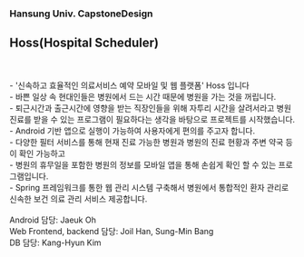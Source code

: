 ### Hansung Univ. CapstoneDesign
## Hoss(Hospital Scheduler)
<br>
<br>
- '신속하고 효율적인 의료서비스 예약 모바일 및 웹 플랫폼' Hoss 입니다
<br>
- 바쁜 일상 속 현대인들은 병원에서 드는 시간 때문에 병원을 가는 것을 꺼립니다. 
<br>
- 퇴근시간과 출근시간에 영향을 받는 직장인들을 위해 자투리 시간을 살려서라고 병원 진료를 받을 수 있는 프로그램이 필요하다는 생각을 바탕으로 프로젝트를 시작했습니다. 
<br>
- Android 기반 앱으로 실행이 가능하여 사용자에게 편의를 주고자 합니다.
<br>
- 다양한 필터 서비스를 통해 현재 진료 가능한 병원과 병원의 진료 현황과 주변 약국 등이 확인 가능하고
<br>
- 병원의 휴무일을 포함한 병원의 정보를 모바일 앱을 통해 손쉽게 확인 할 수 있는 프로그램입니다.
<br>
- Spring 프레임워크를 통한 웹 관리 시스템 구축해서 병원에서 통합적인 환자 관리로 신속한 보건 의료 관리 서비스 제공합니다.
<br>
<br>
Android 담당: Jaeuk Oh
<br>
Web Frontend, backend 담당: Joil Han, Sung-Min Bang
<br>
DB 담당: Kang-Hyun Kim
